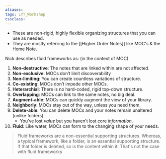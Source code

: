 ```yaml
---
aliases:
tags: LYT_Workshop  
cssclass:
---
```


- These are non-rigid, highly flexible organizing structures that you can use as needed.
- They are mostly referring to the [[Higher Order Notes]] like MOC's & the Home Note.

Nick describes fluid frameworks as: (in the context of MOC) 
1.  **Non-destructive**: The notes that are linked within are not affected.
2.  **Non-exclusive**: MOCs don’t limit discoverability
3.  **Non-limiting**: You can create countless variations of structure.
4.  **Co-existing**: MOCs don’t impede other MOCs.
5.  **Heterarchial**: There is no hard-coded, rigid top-down structure.
6.  **Overlapping**: MOCs can link to the same notes, no big deal.
7.  **Augment-able**: MOCs can quickly augment the view of your library.
8.  **Neighborly**: MOCs stay out of the way, unless you need them.
9.  **Delete-able**: You can delete MOCs and your notes remain unaltered (unlike folders).
    -   You’ve lost _value_ but you haven’t lost core _information_.
10.  **Fluid**: Like water, MOCs can form to the changing shape of your needs.


> Fluid frameworks are a non-essential supporting structures. Whereas, a typical framework, like a folder, is an essential supporting structure. If that folder is deleted, so is the content within it. That's not the case with fluid frameworks

